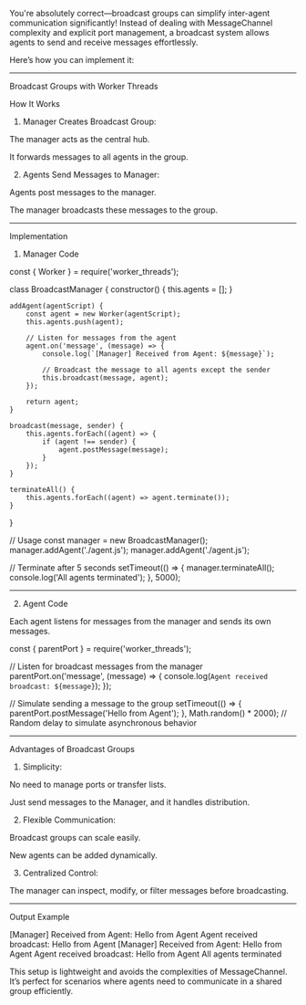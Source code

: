 You're absolutely correct—broadcast groups can simplify inter-agent communication significantly! Instead of dealing with MessageChannel complexity and explicit port management, a broadcast system allows agents to send and receive messages effortlessly.

Here’s how you can implement it:


---

Broadcast Groups with Worker Threads

How It Works

1. Manager Creates Broadcast Group:

The manager acts as the central hub.

It forwards messages to all agents in the group.



2. Agents Send Messages to Manager:

Agents post messages to the manager.

The manager broadcasts these messages to the group.





---

Implementation

1. Manager Code

const { Worker } = require('worker_threads');

class BroadcastManager {
    constructor() {
        this.agents = [];
    }

    addAgent(agentScript) {
        const agent = new Worker(agentScript);
        this.agents.push(agent);

        // Listen for messages from the agent
        agent.on('message', (message) => {
            console.log(`[Manager] Received from Agent: ${message}`);

            // Broadcast the message to all agents except the sender
            this.broadcast(message, agent);
        });

        return agent;
    }

    broadcast(message, sender) {
        this.agents.forEach((agent) => {
            if (agent !== sender) {
                agent.postMessage(message);
            }
        });
    }

    terminateAll() {
        this.agents.forEach((agent) => agent.terminate());
    }
}

// Usage
const manager = new BroadcastManager();
manager.addAgent('./agent.js');
manager.addAgent('./agent.js');

// Terminate after 5 seconds
setTimeout(() => {
    manager.terminateAll();
    console.log('All agents terminated');
}, 5000);


---

2. Agent Code

Each agent listens for messages from the manager and sends its own messages.

const { parentPort } = require('worker_threads');

// Listen for broadcast messages from the manager
parentPort.on('message', (message) => {
    console.log(`Agent received broadcast: ${message}`);
});

// Simulate sending a message to the group
setTimeout(() => {
    parentPort.postMessage('Hello from Agent');
}, Math.random() * 2000); // Random delay to simulate asynchronous behavior


---

Advantages of Broadcast Groups

1. Simplicity:

No need to manage ports or transfer lists.

Just send messages to the Manager, and it handles distribution.



2. Flexible Communication:

Broadcast groups can scale easily.

New agents can be added dynamically.



3. Centralized Control:

The manager can inspect, modify, or filter messages before broadcasting.





---

Output Example

[Manager] Received from Agent: Hello from Agent
Agent received broadcast: Hello from Agent
[Manager] Received from Agent: Hello from Agent
Agent received broadcast: Hello from Agent
All agents terminated

This setup is lightweight and avoids the complexities of MessageChannel. It’s perfect for scenarios where agents need to communicate in a shared group efficiently.

